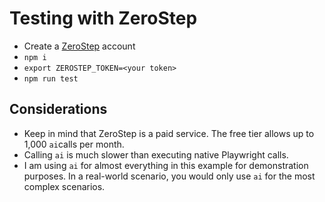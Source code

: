 # Testing with ZeroStep
- Create a [ZeroStep](https://zerostep.com/) account
- `npm i`
- `export ZEROSTEP_TOKEN=<your token>`
- `npm run test`

## Considerations

- Keep in mind that ZeroStep is a paid service. The free tier allows up to 1,000 `ai`calls per month.
- Calling `ai` is much slower than executing native Playwright calls.
- I am using `ai` for almost everything in this example for demonstration purposes. In a real-world scenario, you would
  only use `ai` for the most complex scenarios.